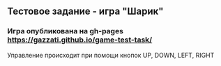 ## Тестовое задание - игра "Шарик"
### Игра опубликована на gh-pages https://gazzati.github.io/game-test-task/
Управление происходит при помощи кнопок UP, DOWN, LEFT, RIGHT
